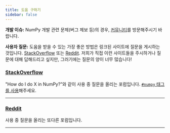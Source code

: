 ```yaml
---
title: 도움 구하기
sidebar: false
---
```


**개발 이슈:** NumPy 개발 관련 문제(버그 제보 등)의 경우, [커뮤니티](/community)를 방문해주시기 바랍니다.

**사용자 질문:** 도움을 받을 수 있는 가장 좋은 방법은 링크된 사이트에 질문을 게시하는 것입니다. [StackOverflow](http://stackoverflow.com/questions/tagged/numpy) 또는 [Reddit](https://www.reddit.com/r/Numpy/). 저희가 직접 이런 사이트들을 주시하거나 질문에 대해 답해드리고 싶지만, 그러기에는 질문의 양이 너무 많습니다!

### [StackOverflow](http://stackoverflow.com/questions/tagged/numpy)

"How do I do X in NumPy?”와 같이 사용 중 질문을 올리는 포럼입니다. [`#numpy` 태그를 사용](https://stackoverflow.com/help/tagging)해주세요.

***

### [Reddit](https://www.reddit.com/r/Numpy/)

사용 중 질문을 올리는 또다른 포럼입니다.

***
